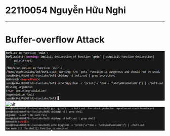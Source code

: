 # 22110054 Nguyễn Hữu Nghi
***
# Buffer-overflow Attack


![alt](https://github.com/nghi113212/Security-lab-submit/blob/main/imgs/Screenshot%202024-09-09%20093458.png)
![alt]()
![alt](https://github.com/nghi113212/Security-lab-submit/blob/main/imgs/Screenshot%202024-09-09%20092857.png)


